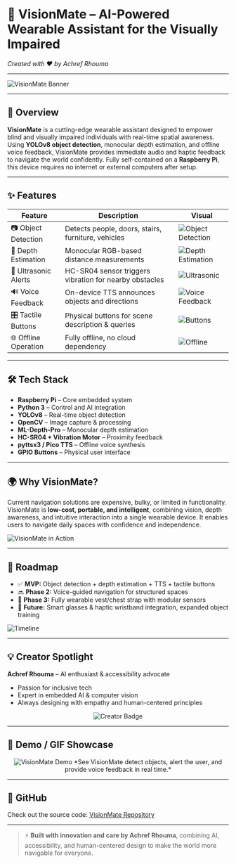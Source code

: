 # 🌟 VisionMate – AI-Powered Wearable Assistant for the Visually Impaired
*Created with ❤️ by Achref Rhouma*

---

![VisionMate Banner](https://images.pexels.com/photos/6980526/pexels-photo-6980526.jpeg?auto=compress&cs=tinysrgb&w=1200&h=400&fit=crop)

---

## 🚀 Overview
**VisionMate** is a cutting-edge wearable assistant designed to empower blind and visually impaired individuals with real-time spatial awareness. Using **YOLOv8 object detection**, monocular depth estimation, and offline voice feedback, VisionMate provides immediate audio and haptic feedback to navigate the world confidently. Fully self-contained on a **Raspberry Pi**, this device requires no internet or external computers after setup.

---

## ✨ Features

| Feature | Description | Visual |
|---------|-------------|--------|
| 📷 Object Detection | Detects people, doors, stairs, furniture, vehicles | ![Object Detection](https://images.pexels.com/photos/4386442/pexels-photo-4386442.jpeg?w=150&h=150&fit=crop) |
| 📏 Depth Estimation | Monocular RGB-based distance measurements | ![Depth Estimation](https://images.pexels.com/photos/4386465/pexels-photo-4386465.jpeg?w=150&h=150&fit=crop) |
| 📡 Ultrasonic Alerts | HC-SR04 sensor triggers vibration for nearby obstacles | ![Ultrasonic](https://images.pexels.com/photos/4386476/pexels-photo-4386476.jpeg?w=150&h=150&fit=crop) |
| 🔊 Voice Feedback | On-device TTS announces objects and directions | ![Voice Feedback](https://images.pexels.com/photos/6980527/pexels-photo-6980527.jpeg?w=150&h=150&fit=crop) |
| 🎛️ Tactile Buttons | Physical buttons for scene description & queries | ![Buttons](https://images.pexels.com/photos/3184420/pexels-photo-3184420.jpeg?w=150&h=150&fit=crop) |
| 🌐 Offline Operation | Fully offline, no cloud dependency | ![Offline](https://images.pexels.com/photos/3184418/pexels-photo-3184418.jpeg?w=150&h=150&fit=crop) |

---

## 🛠️ Tech Stack

- **Raspberry Pi** – Core embedded system  
- **Python 3** – Control and AI integration  
- **YOLOv8** – Real-time object detection  
- **OpenCV** – Image capture & processing  
- **ML-Depth-Pro** – Monocular depth estimation  
- **HC-SR04 + Vibration Motor** – Proximity feedback  
- **pyttsx3 / Pico TTS** – Offline voice synthesis  
- **GPIO Buttons** – Physical user interface  

---

## 🌍 Why VisionMate?

Current navigation solutions are expensive, bulky, or limited in functionality. VisionMate is **low-cost, portable, and intelligent**, combining vision, depth awareness, and intuitive interaction into a single wearable device. It enables users to navigate daily spaces with confidence and independence.

![VisionMate in Action](https://images.pexels.com/photos/3184307/pexels-photo-3184307.jpeg?w=600&h=300&fit=crop)

---

## 🚧 Roadmap

- ✅ **MVP:** Object detection + depth estimation + TTS + tactile buttons  
- 🔜 **Phase 2:** Voice-guided navigation for structured spaces  
- 🔮 **Phase 3:** Fully wearable vest/chest strap with modular sensors  
- 🔭 **Future:** Smart glasses & haptic wristband integration, expanded object training  

![Timeline](https://images.pexels.com/photos/3184339/pexels-photo-3184339.jpeg?w=600&h=150&fit=crop)

---

## 💡 Creator Spotlight
**Achref Rhouma** – AI enthusiast & accessibility advocate  
- Passion for inclusive tech  
- Expert in embedded AI & computer vision  
- Always designing with empathy and human-centered principles

<div align="center">
<img src="https://images.pexels.com/photos/220453/pexels-photo-220453.jpeg?w=120&h=120&fit=crop" alt="Creator Badge">
</div>

---

## 🎉 Demo / GIF Showcase
<div align="center">
<img src="https://images.pexels.com/photos/3184298/pexels-photo-3184298.jpeg?w=400&h=200&fit=crop" alt="VisionMate Demo">
*See VisionMate detect objects, alert the user, and provide voice feedback in real time.*
</div>

---

## 🔗 GitHub
Check out the source code: [VisionMate Repository](https://github.com/AchrefRhm/VisionMate-AI-Powered-Wearable-Assistant-for-the-Visually-Impaired.git)

---

> ⚡ **Built with innovation and care by Achref Rhouma**, combining AI, accessibility, and human-centered design to make the world more navigable for everyone.
